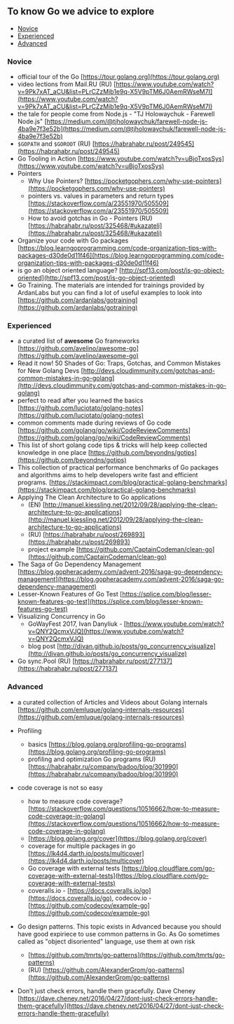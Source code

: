 ## To know Go we advice to explore

- [Novice](#novice)
- [Experienced](#experienced)
- [Advanced](#advanced)

### Novice

- official tour of the Go [https://tour.golang.org](https://tour.golang.org)
- video lections from Mail.RU (RU) [https://www.youtube.com/watch?v=9Pk7xAT_aCU&list=PLrCZzMib1e9q-X5V9pTM6J0AemRWseM7I](https://www.youtube.com/watch?v=9Pk7xAT_aCU&list=PLrCZzMib1e9q-X5V9pTM6J0AemRWseM7I)
- the tale for people come from Node.js - "TJ Holowaychuk - Farewell Node.js" [https://medium.com/@tjholowaychuk/farewell-node-js-4ba9e7f3e52b](https://medium.com/@tjholowaychuk/farewell-node-js-4ba9e7f3e52b)
- `$GOPATH` and `$GOROOT` (RU) [https://habrahabr.ru/post/249545](https://habrahabr.ru/post/249545)
- Go Tooling in Action [https://www.youtube.com/watch?v=uBjoTxosSys](https://www.youtube.com/watch?v=uBjoTxosSys)
- Pointers
	- Why Use Pointers? [https://pocketgophers.com/why-use-pointers](https://pocketgophers.com/why-use-pointers)
	- pointers vs. values in parameters and return types [https://stackoverflow.com/a/23551970/505509](https://stackoverflow.com/a/23551970/505509)
	- How to avoid gotchas in Go - Pointers (RU) [https://habrahabr.ru/post/325468/#ukazateli](https://habrahabr.ru/post/325468/#ukazateli)
- Organize your code with Go packages [https://blog.learngoprogramming.com/code-organization-tips-with-packages-d30de0d11f46](https://blog.learngoprogramming.com/code-organization-tips-with-packages-d30de0d11f46)
- is go an object oriented language? [http://spf13.com/post/is-go-object-oriented](http://spf13.com/post/is-go-object-oriented)
- Go Training. The materials are intended for trainings provided by ArdanLabs but you can find a lot of useful examples to look into [https://github.com/ardanlabs/gotraining](https://github.com/ardanlabs/gotraining)

### Experienced

- a curated list of **awesome** Go frameworks [https://github.com/avelino/awesome-go](https://github.com/avelino/awesome-go)
- Read it now! 50 Shades of Go: Traps, Gotchas, and Common Mistakes for New Golang Devs [http://devs.cloudimmunity.com/gotchas-and-common-mistakes-in-go-golang](http://devs.cloudimmunity.com/gotchas-and-common-mistakes-in-go-golang)
- perfect to read after you learned the basics [https://github.com/luciotato/golang-notes](https://github.com/luciotato/golang-notes)
- common comments made during reviews of Go code [https://github.com/golang/go/wiki/CodeReviewComments](https://github.com/golang/go/wiki/CodeReviewComments)
- This list of short golang code tips & tricks will help keep collected knowledge in one place [https://github.com/beyondns/gotips](https://github.com/beyondns/gotips)
- This collection of practical performance benchmarks of Go packages and algorithms aims to help developers write fast and efficient programs. [https://stackimpact.com/blog/practical-golang-benchmarks](https://stackimpact.com/blog/practical-golang-benchmarks)
- Applying The Clean Architecture to Go applications
	- (EN) [http://manuel.kiessling.net/2012/09/28/applying-the-clean-architecture-to-go-applications](http://manuel.kiessling.net/2012/09/28/applying-the-clean-architecture-to-go-applications)
	- (RU) [https://habrahabr.ru/post/269893](https://habrahabr.ru/post/269893)
	- project example [https://github.com/CaptainCodeman/clean-go](https://github.com/CaptainCodeman/clean-go)
- The Saga of Go Dependency Management [https://blog.gopheracademy.com/advent-2016/saga-go-dependency-management](https://blog.gopheracademy.com/advent-2016/saga-go-dependency-management)
- Lesser-Known Features of Go Test [https://splice.com/blog/lesser-known-features-go-test](https://splice.com/blog/lesser-known-features-go-test)
- Visualizing Concurrency in Go
	- GoWayFest 2017, Ivan Danyliuk - [https://www.youtube.com/watch?v=QNY2QcmxVJQ](https://www.youtube.com/watch?v=QNY2QcmxVJQ)
	- blog post [http://divan.github.io/posts/go_concurrency_visualize](http://divan.github.io/posts/go_concurrency_visualize)
- Go sync.Pool (RU) [https://habrahabr.ru/post/277137](https://habrahabr.ru/post/277137)

### Advanced

- a curated collection of Articles and Videos about Golang internals [https://github.com/emluque/golang-internals-resources](https://github.com/emluque/golang-internals-resources)
- Profiling
	- basics [https://blog.golang.org/profiling-go-programs](https://blog.golang.org/profiling-go-programs)
	- profiling and optimization Go programs (RU) [https://habrahabr.ru/company/badoo/blog/301990](https://habrahabr.ru/company/badoo/blog/301990)
- code coverage is not so easy
	- how to measure code coverage? [https://stackoverflow.com/questions/10516662/how-to-measure-code-coverage-in-golang](https://stackoverflow.com/questions/10516662/how-to-measure-code-coverage-in-golang)
	- [https://blog.golang.org/cover](https://blog.golang.org/cover)
	- coverage for multiple packages in go [https://lk4d4.darth.io/posts/multicover](https://lk4d4.darth.io/posts/multicover)
	- Go coverage with external tests [https://blog.cloudflare.com/go-coverage-with-external-tests](https://blog.cloudflare.com/go-coverage-with-external-tests)
	- coveralls.io - [https://docs.coveralls.io/go](https://docs.coveralls.io/go), codecov.io - [https://github.com/codecov/example-go](https://github.com/codecov/example-go)
-  Go design patterns. This topic exists in Advanced because you should have good expiriece to use common patterns in Go. As Go sometimes called as "object disoriented" language, use them at own risk
	-  [https://github.com/tmrts/go-patterns](https://github.com/tmrts/go-patterns)
	-  (RU) [https://github.com/AlexanderGrom/go-patterns](https://github.com/AlexanderGrom/go-patterns)

- Don’t just check errors, handle them gracefully. Dave Cheney [https://dave.cheney.net/2016/04/27/dont-just-check-errors-handle-them-gracefully](https://dave.cheney.net/2016/04/27/dont-just-check-errors-handle-them-gracefully)
